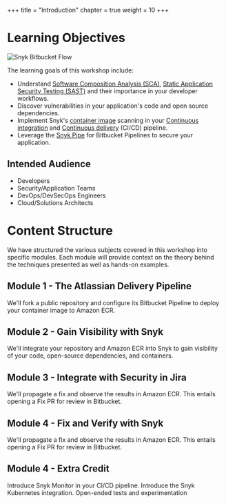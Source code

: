 +++
title = "Introduction"
chapter = true
weight = 10
+++

# Learning Objectives

![Snyk Bitbucket Flow](images/snyk-bitbucket-flow.png)

The learning goals of this workshop include:

- Understand [Software Composition Analysis (SCA)](https://snyk.io/blog/what-is-software-composition-analysis-sca-and-does-my-company-need-it/), [Static Application Security Testing (SAST)](https://snyk.io/learn/application-security/static-application-security-testing/) and their importance in your developer workflows.
- Discover vulnerabilities in your application's code and open source dependencies.
- Implement Snyk's [container image](https://snyk.io/blog/detecting-vulnerabilities-in-container-images/) scanning in your [Continuous integration](https://aws.amazon.com/devops/continuous-integration/) and 
[Continuous delivery](https://aws.amazon.com/devops/continuous-delivery/) (CI/CD) pipeline.
- Leverage the [Snyk Pipe](https://bitbucket.org/product/features/pipelines/integrations?p=snyk/snyk-scan) for Bitbucket Pipelines to secure your application.

## Intended Audience

- Developers
- Security/Application Teams
- DevOps/DevSecOps Engineers
- Cloud/Solutions Architects

# Content Structure

We have structured the various subjects covered in this workshop into specific modules. Each module will provide
context on the theory behind the techniques presented as well as hands-on examples.

## Module 1 - The Atlassian Delivery Pipeline

We'll fork a public repository and configure its Bitbucket Pipeline to deploy your container image to Amazon ECR.  

## Module 2 - Gain Visibility with Snyk

We'll integrate your repository and Amazon ECR into Snyk to gain visibility of your code, open-source dependencies, and containers.  

## Module 3 - Integrate with Security in Jira

We'll propagate a fix and observe the results in Amazon ECR.  This entails opening a Fix PR for review in Bitbucket.


## Module 4 - Fix and Verify with Snyk

We'll propagate a fix and observe the results in Amazon ECR.  This entails opening a Fix PR for review in Bitbucket.


## Module 4 - Extra Credit

Introduce Snyk Monitor in your CI/CD pipeline. 
Introduce the Snyk Kubernetes integration.
Open-ended tests and experimentation
